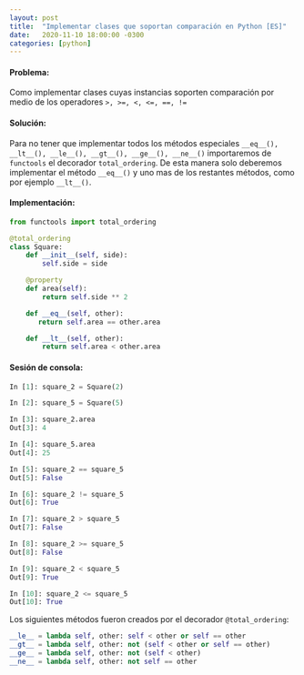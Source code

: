 ```yaml
---
layout: post
title:  "Implementar clases que soportan comparación en Python [ES]"
date:   2020-11-10 18:00:00 -0300
categories: [python]
---
```


#### Problema:
Como implementar clases cuyas instancias soporten comparación por medio de los operadores ```>, >=, <, <=, ==, !=```

#### Solución:
Para no tener que implementar todos los métodos especiales ```__eq__(), __lt__(), __le__(), __gt__(), __ge__(), __ne__()``` importaremos de ```functools``` el decorador ```total_ordering```. De esta manera solo deberemos implementar el método ```__eq__()``` y uno mas de los restantes métodos, como por ejemplo ```__lt__()```.

#### Implementación:
```python
from functools import total_ordering

@total_ordering
class Square:
    def __init__(self, side):
        self.side = side

    @property
    def area(self):
        return self.side ** 2

    def __eq__(self, other):
       return self.area == other.area

    def __lt__(self, other):
        return self.area < other.area
```
#### Sesión de consola:

```python
In [1]: square_2 = Square(2)

In [2]: square_5 = Square(5)

In [3]: square_2.area
Out[3]: 4

In [4]: square_5.area
Out[4]: 25

In [5]: square_2 == square_5
Out[5]: False

In [6]: square_2 != square_5
Out[6]: True

In [7]: square_2 > square_5
Out[7]: False

In [8]: square_2 >= square_5
Out[8]: False

In [9]: square_2 < square_5
Out[9]: True

In [10]: square_2 <= square_5
Out[10]: True
```

Los siguientes métodos fueron creados por el decorador ```@total_ordering```:
```python
__le__ = lambda self, other: self < other or self == other
__gt__ = lambda self, other: not (self < other or self == other)
__ge__ = lambda self, other: not (self < other)
__ne__ = lambda self, other: not self == other
```
